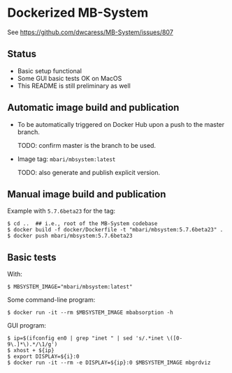 # Dockerized MB-System

See https://github.com/dwcaress/MB-System/issues/807

## Status

- Basic setup functional
- Some GUI basic tests OK on MacOS
- This README is still preliminary as well

## Automatic image build and publication

- To be automatically triggered on Docker Hub upon a push to the master branch.

    TODO: confirm master is the branch to be used.
    
- Image tag: `mbari/mbsystem:latest`
  
    TODO: also generate and publish explicit version.

## Manual image build and publication

Example with `5.7.6beta23` for the tag:

    $ cd ..  ## i.e., root of the MB-System codebase
    $ docker build -f docker/Dockerfile -t "mbari/mbsystem:5.7.6beta23" .
    $ docker push mbari/mbsystem:5.7.6beta23

## Basic tests

With:

    $ MBSYSTEM_IMAGE="mbari/mbsystem:latest"

Some command-line program:

    $ docker run -it --rm $MBSYSTEM_IMAGE mbabsorption -h
    
GUI program:

    $ ip=$(ifconfig en0 | grep "inet " | sed 's/.*inet \([0-9\.]*\).*/\1/g')
    $ xhost + ${ip}
    $ export DISPLAY=${i}:0
    $ docker run -it --rm -e DISPLAY=${ip}:0 $MBSYSTEM_IMAGE mbgrdviz
